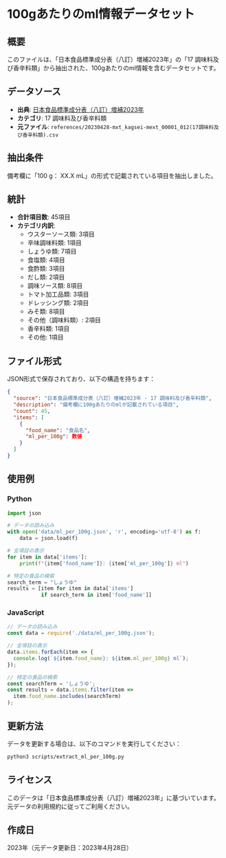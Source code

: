 # 100gあたりのml情報データセット

## 概要

このファイルは、「日本食品標準成分表（八訂）増補2023年」の「17 調味料及び香辛料類」から抽出された、100gあたりのml情報を含むデータセットです。

## データソース

- **出典**: [日本食品標準成分表（八訂）増補2023年](https://www.mext.go.jp/a_menu/syokuhinseibun/mext_00001.html)
- **カテゴリ**: 17 調味料及び香辛料類
- **元ファイル**: `references/20230428-mxt_kagsei-mext_00001_012(17調味料及び香辛料類).csv`

## 抽出条件

備考欄に「100 g： XX.X mL」の形式で記載されている項目を抽出しました。

## 統計

- **合計項目数**: 45項目
- **カテゴリ内訳**:
  - ウスターソース類: 3項目
  - 辛味調味料類: 1項目
  - しょうゆ類: 7項目
  - 食塩類: 4項目
  - 食酢類: 3項目
  - だし類: 2項目
  - 調味ソース類: 8項目
  - トマト加工品類: 3項目
  - ドレッシング類: 2項目
  - みそ類: 8項目
  - その他（調味料類）: 2項目
  - 香辛料類: 1項目
  - その他: 1項目

## ファイル形式

JSON形式で保存されており、以下の構造を持ちます：

```json
{
  "source": "日本食品標準成分表（八訂）増補2023年 - 17 調味料及び香辛料類",
  "description": "備考欄に100gあたりのmlが記載されている項目",
  "count": 45,
  "items": [
    {
      "food_name": "食品名",
      "ml_per_100g": 数値
    }
  ]
}
```

## 使用例

### Python

```python
import json

# データの読み込み
with open('data/ml_per_100g.json', 'r', encoding='utf-8') as f:
    data = json.load(f)

# 全項目の表示
for item in data['items']:
    print(f"{item['food_name']}: {item['ml_per_100g']} ml")

# 特定の食品の検索
search_term = "しょうゆ"
results = [item for item in data['items'] 
           if search_term in item['food_name']]
```

### JavaScript

```javascript
// データの読み込み
const data = require('./data/ml_per_100g.json');

// 全項目の表示
data.items.forEach(item => {
  console.log(`${item.food_name}: ${item.ml_per_100g} ml`);
});

// 特定の食品の検索
const searchTerm = 'しょうゆ';
const results = data.items.filter(item => 
  item.food_name.includes(searchTerm)
);
```

## 更新方法

データを更新する場合は、以下のコマンドを実行してください：

```bash
python3 scripts/extract_ml_per_100g.py
```

## ライセンス

このデータは「日本食品標準成分表（八訂）増補2023年」に基づいています。元データの利用規約に従ってご利用ください。

## 作成日

2023年（元データ更新日：2023年4月28日）
